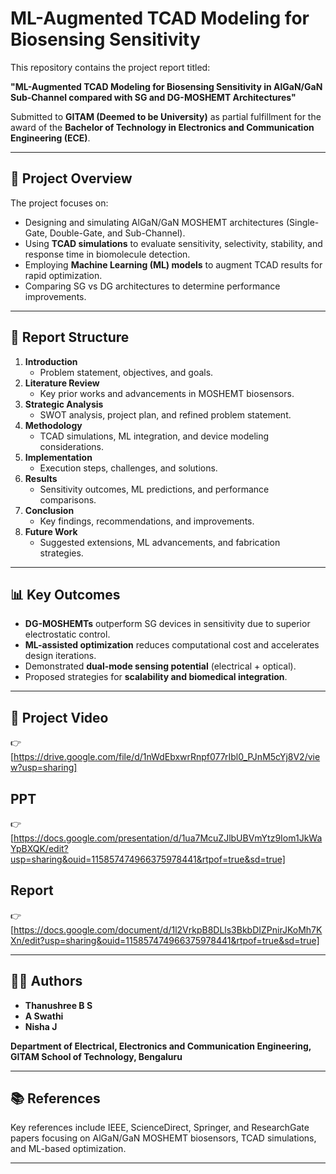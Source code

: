 # ML-Augmented TCAD Modeling for Biosensing Sensitivity

This repository contains the project report titled:

**"ML-Augmented TCAD Modeling for Biosensing Sensitivity in AlGaN/GaN Sub-Channel compared with SG and DG-MOSHEMT Architectures"**

Submitted to **GITAM (Deemed to be University)** as partial fulfillment for the award of the **Bachelor of Technology in Electronics and Communication Engineering (ECE)**.

---

## 📌 Project Overview
The project focuses on:
- Designing and simulating AlGaN/GaN MOSHEMT architectures (Single-Gate, Double-Gate, and Sub-Channel).  
- Using **TCAD simulations** to evaluate sensitivity, selectivity, stability, and response time in biomolecule detection.  
- Employing **Machine Learning (ML) models** to augment TCAD results for rapid optimization.  
- Comparing SG vs DG architectures to determine performance improvements.  

---

## 📑 Report Structure
1. **Introduction**
   - Problem statement, objectives, and goals.
2. **Literature Review**
   - Key prior works and advancements in MOSHEMT biosensors.
3. **Strategic Analysis**
   - SWOT analysis, project plan, and refined problem statement.
4. **Methodology**
   - TCAD simulations, ML integration, and device modeling considerations.
5. **Implementation**
   - Execution steps, challenges, and solutions.
6. **Results**
   - Sensitivity outcomes, ML predictions, and performance comparisons.
7. **Conclusion**
   - Key findings, recommendations, and improvements.
8. **Future Work**
   - Suggested extensions, ML advancements, and fabrication strategies.

---

## 📊 Key Outcomes
- **DG-MOSHEMTs** outperform SG devices in sensitivity due to superior electrostatic control.  
- **ML-assisted optimization** reduces computational cost and accelerates design iterations.  
- Demonstrated **dual-mode sensing potential** (electrical + optical).  
- Proposed strategies for **scalability and biomedical integration**.  

---

## 🎥 Project Video
👉 [https://drive.google.com/file/d/1nWdEbxwrRnpf077rIbl0_PJnM5cYj8V2/view?usp=sharing]

## PPT
👉 [https://docs.google.com/presentation/d/1ua7McuZJlbUBVmYtz9Iom1JkWaYpBXQK/edit?usp=sharing&ouid=115857474966375978441&rtpof=true&sd=true]

## Report
👉 [https://docs.google.com/document/d/1l2VrkpB8DLls3BkbDIZPnirJKoMh7KXn/edit?usp=sharing&ouid=115857474966375978441&rtpof=true&sd=true]


---

## 👩‍🎓 Authors
- **Thanushree B S**  
- **A Swathi**  
- **Nisha J**  

**Department of Electrical, Electronics and Communication Engineering, GITAM School of Technology, Bengaluru**  

---

## 📚 References
Key references include IEEE, ScienceDirect, Springer, and ResearchGate papers focusing on AlGaN/GaN MOSHEMT biosensors, TCAD simulations, and ML-based optimization.

---
